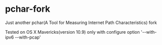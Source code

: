 pchar-fork
==========

Just another pchar(A Tool for Measuring Internet Path Characteristics) fork

Tested on OS X Mavericks(version 10.9) only with configure option '--with-ipv6 --with-pcap'
